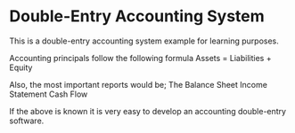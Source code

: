 # Double-Entry Accounting System

This is a double-entry accounting system example for learning purposes.

Accounting principals follow the following formula
  Assets = Liabilities + Equity

Also, the most important reports would be;
  The Balance Sheet
  Income Statement
  Cash Flow
  
If the above is known it is very easy to develop an accounting double-entry software.
